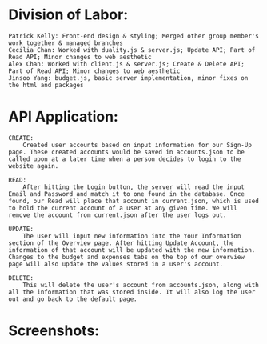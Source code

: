 # Division of Labor:
    Patrick Kelly: Front-end design & styling; Merged other group member's work together & managed branches
    Cecilia Chan: Worked with duality.js & server.js; Update API; Part of Read API; Minor changes to web aesthetic 
    Alex Chan: Worked with client.js & server.js; Create & Delete API; Part of Read API; Minor changes to web aesthetic
    Jinsoo Yang: budget.js, basic server implementation, minor fixes on the html and packages

# API Application:
    CREATE:
        Created user accounts based on input information for our Sign-Up page. These created accounts would be saved in accounts.json to be called upon at a later time when a person decides to login to the website again.
    
    READ:
        After hitting the Login button, the server will read the input Email and Password and match it to one found in the database. Once found, our Read will place that account in current.json, which is used to hold the current account of a user at any given time. We will remove the account from current.json after the user logs out.

    UPDATE:
        The user will input new information into the Your Information section of the Overview page. After hitting Update Account, the information of that account will be updated with the new information. Changes to the budget and expenses tabs on the top of our overview page will also update the values stored in a user's account.

    DELETE:
        This will delete the user's account from accounts.json, along with all the information that was stored inside. It will also log the user out and go back to the default page.


# Screenshots:
